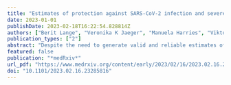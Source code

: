 ```yaml
---
title: "Estimates of protection against SARS-CoV-2 infection and severe COVID-19 in Germany before the 2022/2023 winter season - the IMMUNEBRIDGE project"
date: 2023-01-01
publishDate: 2023-02-18T16:22:54.828814Z
authors: ["Berit Lange", "Veronika K Jaeger", "Manuela Harries", "Viktoria Ruecker", "Hendrik Streeck", "Sabine Blaschke", "Astrid Petersmann", "Nicole Toepfner", "Matthias Nauck", "Max J Hassenstein", "Marein Dreier", "Isabell von Holt", "Axel Budde", "Antonia Bartz", "Julia Ortmann", "Marc-Andre Kurosinski", "Reinhard Berner", "Max Borsche", "Gunnar Brandhorst", "Melanie Brinkmann", "Kathrin Budde", "Marek Deckena", "Geraldine Engels", "Marc Fenzlaff", "Christoph Haertel", "Olga Hovardovska", "Alexander Katalinic", "Katja Kehl", "Mirjam Kohls", "Stefan Krueger", "Wolfgang Lieb", "Kristin M Meyer-Schlinkmann", "Tobias Pischon", "Daniel Rosenkranz", "Nicole Ruebsamen", "Jan Rupp", "Christian Schaefer", "Mario Schattschneider", "Anne Schlegtendal", "Simon Schlinkert", "Lena Schmidbauer", "Kai Schulze-Wundling", "Stefan Stoerk", "Carsten Tiemann", "Henry Voelzke", "Theresa Winter", "Christine Klein", "Johannes Liese", "Folke Brinkmann", "Patrick F Ottensmeyer", "Jens-Peter Reese", "Peter Heuschmann", "Andre Karch"]
publication_types: ["2"]
abstract: "Despite the need to generate valid and reliable estimates of protection against SARS-CoV-2 infection and severe course of COVID-19 for the German population in summer 2022, there was a lack of systematically collected population-based data allowing for the assessment of the protection level in real-time. In the IMMUNEBRIDGE project, we harmonised data and biosamples for nine population-/hospital-based studies (total number of participants n=33,637) to provide estimates for protection levels against SARS-CoV-2 infection and severe COVID-19 between June and November 2022. Based on evidence synthesis, we formed a combined endpoint of protection levels based on the number of self-reported infections/vaccinations in combination with nucleocapsid/spike antibody responses (\"confirmed exposures\"). Four confirmed exposures represented the highest protection level, and no exposure represented the lowest. Most participants were seropositive against the spike antigen; 37% of the participants textgreater=79 years had less than four confirmed exposures (highest level of protection) and 5% less than three. In the subgroup of participants with comorbidities, 46-56% had less than four confirmed exposures. We found major heterogeneity across federal states, with 4%-28% of participants having less than three confirmed exposures. Using serological analyses, literature synthesis and infection dynamics during the survey period, we observed moderate to high levels of protection against severe COVID-19, whereas the protection against SARS-CoV-2 infection was low across all age groups. We found relevant protection gaps in the oldest age group and amongst individuals with comorbidities, indicating a need for additional protective measures in these groups.Competing Interest StatementCK serves as a medical advisor to Centogene and Retromer Therapeutics and has received speaking honoraria from Desitin and Bial.Funding StatementIMMUNEBRIDGE is a research project funded by the Federal Ministry of Education and Research (BMBF) through the Network University Medicine (NUM) (FKZ 01KX1021). The central laboratory analysis in Oldenburg and Greifswald for the population-based cohort studies was financed via the IMMUNEBRIDGE project. Supplement 1 Table S1 gives an overview of the basic funding for data collection for each study. The IMMUNEBRIDGE_ED study was conducted with a hospital-based approach at the Central Emergency Department of the University Medical Center Goettingen and funded by intramural funds. This project was conducted with data from the German National Cohort (NAKO) (www.nako.de). The NAKO is funded by the Federal Ministry of Education and Research (BMBF) [project funding reference numbers: 01ER1301A/B/C, 01ER1511D and 01ER1801A/B/C/D], federal states of Germany and the Helmholtz Association, the participating universities and the institutes of the Leibniz Association. Author DeclarationsI confirm all relevant ethical guidelines have been followed, and any necessary IRB and/or ethics committee approvals have been obtained.YesThe details of the IRB/oversight body that provided approval or exemption for the research described are given below:The responsible ethics committees of individual studies approved all study-related analyses: GUIDE: 202/22 approved by the Ethics Committee of the Medical Faculty of the Rheinische Friedrich-Wilhelm-University Bonn ELISA: University of Luebeck (Az. 20-150) NAKO: The study is continuously approved by the responsible local ethics committees of the German Federal States where all study centers are located in (original ethics approvals of the leading ethics committee of the Bayerische Landesaerztekammer (protocol code 13023, Approval Date: 27 March 2013 and 14 February 2014 (rectification of documents, study protocol, consent form)). An external ethics advisory board has been established that accompanies NAKO over the full study period. A ’Code of Ethics’ of NAKO (Ethikkodex) has been developed and the study is under steady surveillance by the ethics committees of the regional study centers (8). STAAB: Ethics committee of the Medical Faculty of the University Wuerzburg (STAAB: ⋕98/13) MuSPAD: Ethics committee of Hannover Medical School (9086_BO_S_2020 for MuSPAD), Dresden paedSAXCOVID: Ethics Committee of the Technische University (TU) Dresden (BO-EK-156042020). Bochum CorKID: Ethics Committee of the Ruhr University Bochum (Nr. 20-6927_7) Wuerzburg Wue-KITa-CoV: Wuerzburg, Kennzeichen 105/21 IMMUNEBRIDGE_ED: Ethics Committee of University Medical Center Goettingen (21/6/22)I confirm that all necessary patient/participant consent has been obtained and the appropriate institutional forms have been archived, and that any patient/participant/sample identifiers included were not known to anyone (e.g., hospital staff, patients or participants themselves) outside the research group so cannot be used to identify individuals.YesI understand that all clinical trials and any other prospective interventional studies must be registered with an ICMJE-approved registry, such as ClinicalTrials.gov. I confirm that any such study reported in the manuscript has been registered and the trial registration ID is provided (note: if posting a prospective study registered retrospectively, please provide a statement in the trial ID field explaining why the study was not registered in advance).Yes I have followed all appropriate research reporting guidelines and uploaded the relevant EQUATOR Network research reporting checklist(s) and other pertinent material as supplementary files, if applicable.YesThe aggregated data for this study will be made available to other academic researchers. The minimum dataset includes study site information, assay information, sample type, demographic information, self-administered diagnostic anamneses and lab results (NC, S Spike, IGRA and NAb). Institutions can apply for the data via serohub@helmholtz-hzi.de. Data were provided to the modelling network for severe infectious diseases in Germany (MONID (13))."
featured: false
publication: "*medRxiv*"
url_pdf: "https://www.medrxiv.org/content/early/2023/02/16/2023.02.16.23285816"
doi: "10.1101/2023.02.16.23285816"
---
```


